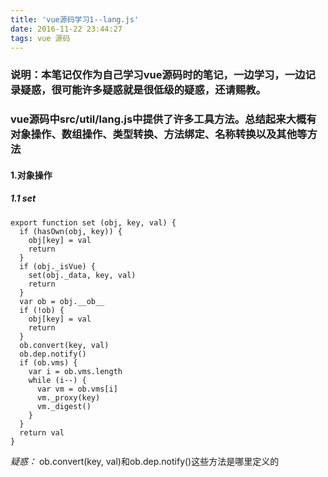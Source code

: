 ```yaml
---
title: 'vue源码学习1--lang.js'
date: 2016-11-22 23:44:27
tags: vue 源码
---
```

### 说明：本笔记仅作为自己学习vue源码时的笔记，一边学习，一边记录疑惑，很可能许多疑惑就是很低级的疑惑，还请赐教。
### vue源码中src/util/lang.js中提供了许多工具方法。总结起来大概有对象操作、数组操作、类型转换、方法绑定、名称转换以及其他等方法 

#### 1.对象操作
##### 1.1 set
```
export function set (obj, key, val) {
  if (hasOwn(obj, key)) {
    obj[key] = val
    return
  }
  if (obj._isVue) {
    set(obj._data, key, val)
    return
  }
  var ob = obj.__ob__
  if (!ob) {
    obj[key] = val
    return
  }
  ob.convert(key, val)
  ob.dep.notify()
  if (ob.vms) {
    var i = ob.vms.length
    while (i--) {
      var vm = ob.vms[i]
      vm._proxy(key)
      vm._digest()
    }
  }
  return val
}
```
*疑惑：* ob.convert(key, val)和ob.dep.notify()这些方法是哪里定义的


